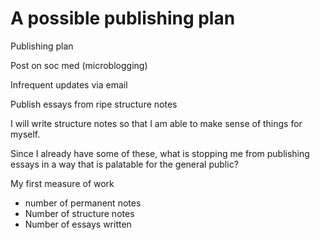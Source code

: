 # A possible publishing plan

Publishing plan

Post on soc med (microblogging)

Infrequent updates via email

Publish essays from ripe structure notes

I will write structure notes so that I am able to make sense of things for myself.

Since I already have some of these, what is stopping me from publishing essays in a way that is palatable for the general public?

My first measure of work

- number of permanent notes
- Number of structure notes
- Number of essays written

